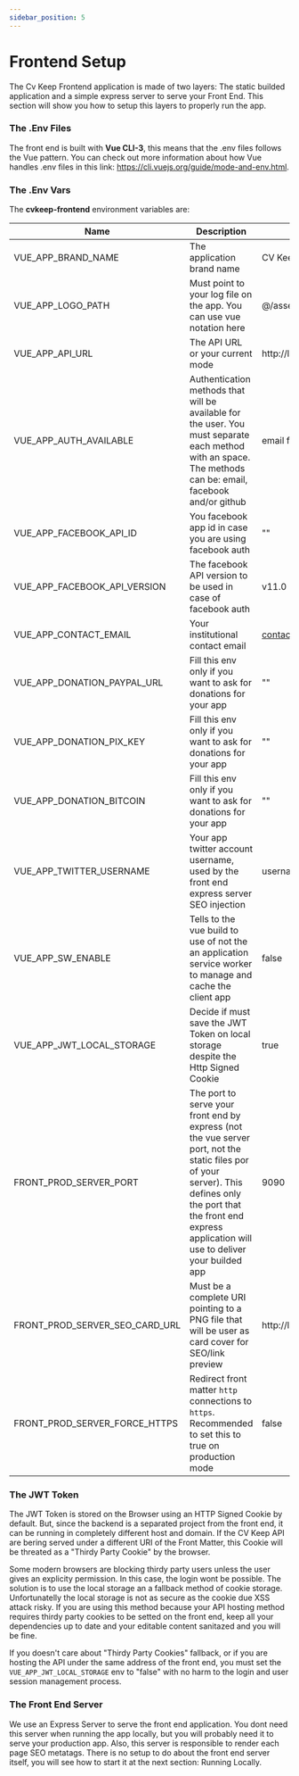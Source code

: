 ```yaml
---
sidebar_position: 5
---
```


# Frontend Setup

The Cv Keep Frontend application is made of two layers: The static builded application and a simple express server to serve your Front End. This section will show you how to setup this layers to properly run the app.

### The .Env Files

The front end is built with **Vue CLI-3**, this means that the .env files follows the Vue pattern. You can check out more information about how Vue handles .env files in this link: https://cli.vuejs.org/guide/mode-and-env.html.

### The .Env Vars

The **cvkeep-frontend** environment variables are:

|Name|Description|Default|Required|
|---|---|---|---|
|VUE_APP_BRAND_NAME|The application brand name|CV Keep|true|
|VUE_APP_LOGO_PATH|Must point to your log file on the app. You can use vue notation here|@/assets/logo/logo.png|true|
|VUE_APP_API_URL|The API URL or your current mode|http://localhost:5000|true|
|VUE_APP_AUTH_AVAILABLE|Authentication methods that will be available for the user. You must separate each method with an space. The methods can be: email, facebook and/or github|email facebook github|true|
|VUE_APP_FACEBOOK_API_ID|You facebook app id in case you are using facebook auth|""|false|
|VUE_APP_FACEBOOK_API_VERSION|The facebook API version to be used in case of facebook auth|v11.0|false|
|VUE_APP_CONTACT_EMAIL|Your institutional contact email|contact@email.com|true|
|VUE_APP_DONATION_PAYPAL_URL|Fill this env only if you want to ask for donations for your app|""|false|
|VUE_APP_DONATION_PIX_KEY|Fill this env only if you want to ask for donations for your app|""|false|
|VUE_APP_DONATION_BITCOIN|Fill this env only if you want to ask for donations for your app|""|false|
|VUE_APP_TWITTER_USERNAME|Your app twitter account username, used by the front end express server SEO injection|username|true|
|VUE_APP_SW_ENABLE|Tells to the vue build to use of not the an application service worker to manage and cache the client app|false|true|
|VUE_APP_JWT_LOCAL_STORAGE|Decide if must save the JWT Token on local storage despite the Http Signed Cookie|true|false| 
|FRONT_PROD_SERVER_PORT|The port to serve your front end by express (not the vue server port, not the static files por of your server). This defines only the port that the front end express application will use to deliver your builded app|9090|true|
|FRONT_PROD_SERVER_SEO_CARD_URL|Must be a complete URI pointing to a PNG file that will be user as card cover for SEO/link preview|http://localhost:9090/seo/card.png|true|
|FRONT_PROD_SERVER_FORCE_HTTPS|Redirect front matter `http` connections to `https`. Recommended to set this to true on production mode|false|

### The JWT Token

The JWT Token is stored on the Browser using an HTTP Signed Cookie by default. But, since the backend is a separated project from the front end, it can be running in completely different host and domain. If the CV Keep API are bering served under a different URI of the Front Matter, this Cookie will be threated as a "Thirdy Party Cookie" by the browser.

Some modern browsers are blocking thirdy party users unless the user gives an explicity permission. In this case, the login wont be possible. The solution is to use the local storage an a fallback method of cookie storage. Unfortunatelly the local storage is not as secure as the cookie due XSS attack risky. If you are using this method because your API hosting method requires thirdy party cookies to be setted on the front end, keep all your dependencies up to date and your editable content sanitazed and you will be fine. 

If you doesn't care about "Thirdy Party Cookies" fallback, or if you are hosting the API under the same address of the front end, you must set the `VUE_APP_JWT_LOCAL_STORAGE` env to "false" with no harm to the login and user session management process.

### The Front End Server

We use an Express Server to serve the front end application. You dont need this server when running the app locally, but you will probably need it to serve your production app. Also, this server is responsible to render each page SEO metatags. There is no setup to do about the front end server itself, you will see how to start it at the next section: Running Locally.